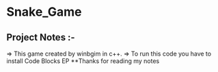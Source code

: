 # Snake_Game

## Project Notes :-
=> This game created by winbgim in c++.
=> To run this code you have to install Code Blocks EP
**Thanks for reading my notes 
